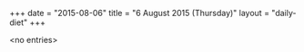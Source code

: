 +++
date = "2015-08-06"
title = "6 August 2015 (Thursday)"
layout = "daily-diet"
+++

\<no entries\>
